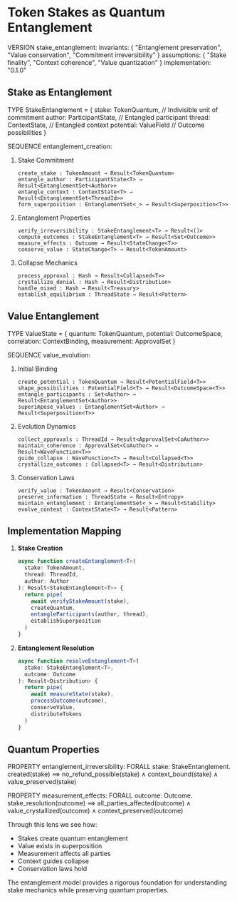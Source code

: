 # Token Stakes as Quantum Entanglement

VERSION stake_entanglement:
  invariants: {
    "Entanglement preservation",
    "Value conservation",
    "Commitment irreversibility"
  }
  assumptions: {
    "Stake finality",
    "Context coherence",
    "Value quantization"
  }
  implementation: "0.1.0"

## Stake as Entanglement

TYPE StakeEntanglement<T> = {
  stake: TokenQuantum,                    // Indivisible unit of commitment
  author: ParticipantState<T>,           // Entangled participant
  thread: ContextState<T>,               // Entangled context
  potential: ValueField<TokenAmount>      // Outcome possibilities
}

SEQUENCE entanglement_creation<T>:
  1. Stake Commitment
     ```
     create_stake : TokenAmount → Result<TokenQuantum>
     entangle_author : ParticipantState<T> → Result<EntanglementSet<Author>>
     entangle_context : ContextState<T> → Result<EntanglementSet<ThreadId>>
     form_superposition : EntanglementSet<_> → Result<Superposition<T>>
     ```

  2. Entanglement Properties
     ```
     verify_irreversibility : StakeEntanglement<T> → Result<()>
     compute_outcomes : StakeEntanglement<T> → Result<Set<Outcome>>
     measure_effects : Outcome → Result<StateChange<T>>
     conserve_value : StateChange<T> → Result<TokenAmount>
     ```

  3. Collapse Mechanics
     ```
     process_approval : Hash → Result<Collapsed<T>>
     crystallize_denial : Hash → Result<Distribution>
     handle_mixed : Hash → Result<Treasury>
     establish_equilibrium : ThreadState → Result<Pattern>
     ```

## Value Entanglement

TYPE ValueState<T> = {
  quantum: TokenQuantum,
  potential: OutcomeSpace<T>,
  correlation: ContextBinding<ThreadId>,
  measurement: ApprovalSet<CoAuthor>
}

SEQUENCE value_evolution<T>:
  1. Initial Binding
     ```
     create_potential : TokenQuantum → Result<PotentialField<T>>
     shape_possibilities : PotentialField<T> → Result<OutcomeSpace<T>>
     entangle_participants : Set<Author> → Result<EntanglementSet<Author>>
     superimpose_values : EntanglementSet<Author> → Result<Superposition<T>>
     ```

  2. Evolution Dynamics
     ```
     collect_approvals : ThreadId → Result<ApprovalSet<CoAuthor>>
     maintain_coherence : ApprovalSet<CoAuthor> → Result<WaveFunction<T>>
     guide_collapse : WaveFunction<T> → Result<Collapsed<T>>
     crystallize_outcomes : Collapsed<T> → Result<Distribution>
     ```

  3. Conservation Laws
     ```
     verify_value : TokenAmount → Result<Conservation>
     preserve_information : ThreadState → Result<Entropy>
     maintain_entanglement : EntanglementSet<_> → Result<Stability>
     evolve_context : ContextState<T> → Result<Pattern>
     ```

## Implementation Mapping

1. **Stake Creation**
   ```typescript
   async function createEntanglement<T>(
     stake: TokenAmount,
     thread: ThreadId,
     author: Author
   ): Result<StakeEntanglement<T>> {
     return pipe(
       await verifyStakeAmount(stake),
       createQuantum,
       entangleParticipants(author, thread),
       establishSuperposition
     )
   }
   ```

2. **Entanglement Resolution**
   ```typescript
   async function resolveEntanglement<T>(
     stake: StakeEntanglement<T>,
     outcome: Outcome
   ): Result<Distribution> {
     return pipe(
       await measureState(stake),
       processOutcome(outcome),
       conserveValue,
       distributeTokens
     )
   }
   ```

## Quantum Properties

PROPERTY entanglement_irreversibility<T>:
  FORALL stake: StakeEntanglement<T>.
    created(stake) ⟹
      no_refund_possible(stake) ∧
      context_bound(stake) ∧
      value_preserved(stake)

PROPERTY measurement_effects<T>:
  FORALL outcome: Outcome.
    stake_resolution(outcome) ⟹
      all_parties_affected(outcome) ∧
      value_crystallized(outcome) ∧
      context_preserved(outcome)

Through this lens we see how:
- Stakes create quantum entanglement
- Value exists in superposition
- Measurement affects all parties
- Context guides collapse
- Conservation laws hold

The entanglement model provides a rigorous foundation for understanding stake mechanics while preserving quantum properties.

